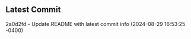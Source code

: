 
## Latest Commit
2a0d2fd - Update README with latest commit info (2024-08-29 16:53:25 -0400) <Yunxi-Zhou>
